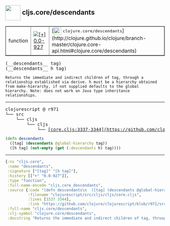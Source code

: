 ## <img width="48px" valign="middle" src="http://i.imgur.com/Hi20huC.png"> cljs.core/descendants

 <table border="1">
<tr>
<td>function</td>
<td><a href="https://github.com/cljsinfo/api-refs/tree/0.0-927"><img valign="middle" alt="[+] 0.0-927" src="https://img.shields.io/badge/+-0.0--927-lightgrey.svg"></a> </td>
<td>
[<img height="24px" valign="middle" src="http://i.imgur.com/1GjPKvB.png"> <samp>clojure.core/descendants</samp>](http://clojure.github.io/clojure/branch-master/clojure.core-api.html#clojure.core/descendants)
</td>
</tr>
</table>

 <samp>
(__descendants__ tag)<br>
(__descendants__ h tag)<br>
</samp>

```
Returns the immediate and indirect children of tag, through a
relationship established via derive. h must be a hierarchy obtained
from make-hierarchy, if not supplied defaults to the global
hierarchy. Note: does not work on Java type inheritance
relationships.
```

---

 <pre>
clojurescript @ r971
└── src
    └── cljs
        └── cljs
            └── <ins>[core.cljs:3337-3344](https://github.com/clojure/clojurescript/blob/r971/src/cljs/cljs/core.cljs#L3337-L3344)</ins>
</pre>

```clj
(defn descendants
  ([tag] (descendants @global-hierarchy tag))
  ([h tag] (not-empty (get (:descendants h) tag))))
```


---

```clj
{:ns "cljs.core",
 :name "descendants",
 :signature ["[tag]" "[h tag]"],
 :history [["+" "0.0-927"]],
 :type "function",
 :full-name-encode "cljs.core_descendants",
 :source {:code "(defn descendants\n  ([tag] (descendants @global-hierarchy tag))\n  ([h tag] (not-empty (get (:descendants h) tag))))",
          :filename "clojurescript/src/cljs/cljs/core.cljs",
          :lines [3337 3344],
          :link "https://github.com/clojure/clojurescript/blob/r971/src/cljs/cljs/core.cljs#L3337-L3344"},
 :full-name "cljs.core/descendants",
 :clj-symbol "clojure.core/descendants",
 :docstring "Returns the immediate and indirect children of tag, through a\nrelationship established via derive. h must be a hierarchy obtained\nfrom make-hierarchy, if not supplied defaults to the global\nhierarchy. Note: does not work on Java type inheritance\nrelationships."}

```

